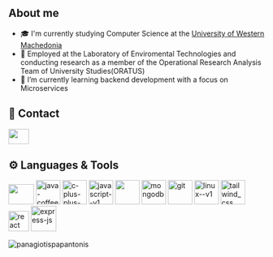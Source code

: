 ## About me

- 🎓 I'm currently studying Computer Science at the [University of Western Machedonia](https://www.uowm.gr/)
- 🔭 Employed at the Laboratory of Enviromental Technologies and conducting research as a member of the Operational Research Analysis Team of University Studies(ORATUS)
- 🌱 I’m currently learning backend development with a focus on Microservices

## 💬 Contact

<a href="https://www.linkedin.com/in/dimitrios-papakonstantinou-44a7672b3/"><img align="center" src="https://raw.githubusercontent.com/rahuldkjain/github-profile-readme-generator/master/src/images/icons/Social/linked-in-alt.svg" height="30" width="40" /></a>


## ⚙️ Languages & Tools
<a href="https://go.dev/"><img src="https://go.dev/blog/go-brand/Go-Logo/PNG/Go-Logo_Aqua.png" height="40" width="50" /></a>
<a href="https://docs.oracle.com/javase/8/docs/technotes/guides/language/index.html"><img width="48" height="48" src="https://img.icons8.com/color/48/java-coffee-cup-logo--v1.png" alt="java-coffee-cup-logo--v1"/></a>
<a href="https://isocpp.org/"><img width="48" height="48" src="https://img.icons8.com/color/48/c-plus-plus-logo.png" alt="c-plus-plus-logo"/></a>
<a href="https://developer.mozilla.org/en-US/docs/Web/JavaScript"><img width="48" height="48" src="https://img.icons8.com/color/48/javascript--v1.png" alt="javascript--v1"/></a>
<a href="https://www.mysql.com/"><img width="48" height="48" src="https://www.mysql.com/common/logos/logo-mysql-170x115.png"/></a>
<a href="https://www.mongodb.com/"><img width="48" height="48" src="https://img.icons8.com/color/48/mongodb.png" alt="mongodb"/></a>
<a href="https://git-scm.com/"><img width="48" height="48" src="https://img.icons8.com/color/48/git.png" alt="git"/></a>
<a href="https://www.linux.org/"><img width="48" height="48" src="https://img.icons8.com/color/48/linux--v1.png" alt="linux--v1"/></a>
<a href="https://tailwindcss.com/"><img width="48" height="48" src="https://img.icons8.com/material-sharp/24/tailwind_css.png" alt="tailwind_css"/></a>
<a href="https://react.dev/"><img width="40" height="40" src="https://img.icons8.com/officel/40/react.png" alt="react"/></a>
<a href="https://expressjs.com/"><img width="50" height="50" src="https://img.icons8.com/ios/50/express-js.png" alt="express-js"/></a>

<p><img align="center" src="https://github-readme-stats.vercel.app/api/top-langs?username=Turtel216&show_icons=true&locale=en&layout=compact" alt="panagiotispapantonis" /></p>
